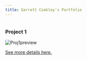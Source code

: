```yaml
---
title: Garrett Coakley's Portfolio
---
```

<!--This is the first row of projects -->
<div style="display:table-row; width:100%; table-layout: fixed">
<div style="display: table-cell; width:370px; margin-right:3px" markdown="1">

### Project 1 

![Proj1preview](https://imgur.com/a/1VDnFdO.png)

[See more details here.](https://cgar1.github.io/Project_1_Coakley.html)
      
